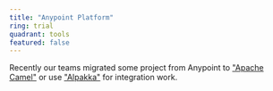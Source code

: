 ```yaml
---
title: "Anypoint Platform"
ring: trial
quadrant: tools
featured: false
---
```


Recently our teams migrated some project from Anypoint to ["Apache Camel"](/tools/apache-camel.html) or use ["Alpakka"](/tools/alpakka.html) for integration work.
